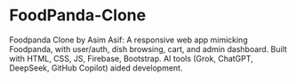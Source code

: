 # FoodPanda-Clone
Foodpanda Clone by Asim Asif: A responsive web app mimicking Foodpanda, with user/auth, dish browsing, cart, and admin dashboard. Built with HTML, CSS, JS, Firebase, Bootstrap. AI tools (Grok, ChatGPT, DeepSeek, GitHub Copilot) aided development.
